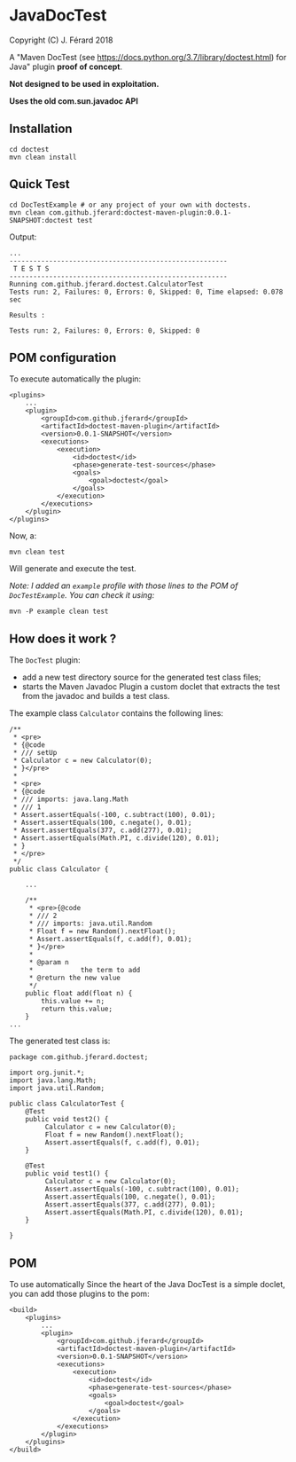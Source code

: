 # JavaDocTest

Copyright (C) J. Férard 2018

A "Maven DocTest (see https://docs.python.org/3.7/library/doctest.html) for Java" plugin **proof of concept**.

**Not designed to be used in exploitation.**

**Uses the old com.sun.javadoc API**

## Installation

    cd doctest
    mvn clean install

## Quick Test

    cd DocTestExample # or any project of your own with doctests.
    mvn clean com.github.jferard:doctest-maven-plugin:0.0.1-SNAPSHOT:doctest test

Output:

    ...
    -------------------------------------------------------
     T E S T S
    -------------------------------------------------------
    Running com.github.jferard.doctest.CalculatorTest
    Tests run: 2, Failures: 0, Errors: 0, Skipped: 0, Time elapsed: 0.078 sec

    Results :

    Tests run: 2, Failures: 0, Errors: 0, Skipped: 0

## POM configuration
To execute automatically the plugin:

    <plugins>
        ...
        <plugin>
            <groupId>com.github.jferard</groupId>
            <artifactId>doctest-maven-plugin</artifactId>
            <version>0.0.1-SNAPSHOT</version>
            <executions>
                <execution>
                    <id>doctest</id>
                    <phase>generate-test-sources</phase>
                    <goals>
                        <goal>doctest</goal>
                    </goals>
                </execution>
            </executions>
        </plugin>
    </plugins>

Now, a:

    mvn clean test

Will generate and execute the test.

*Note: I added an `example` profile with those lines to the POM of `DocTestExample`. You can check it using:*

    mvn -P example clean test

## How does it work ?

The `DocTest` plugin:
* add a new test directory source for the generated test class files;
* starts the Maven Javadoc Plugin a custom doclet that extracts the test from the javadoc and builds a test class.

The example class `Calculator` contains the following lines:

    /**
     * <pre>
     * {@code
     * /// setUp
     * Calculator c = new Calculator(0);
     * }</pre>
     *
     * <pre>
     * {@code
     * /// imports: java.lang.Math
     * /// 1
     * Assert.assertEquals(-100, c.subtract(100), 0.01);
     * Assert.assertEquals(100, c.negate(), 0.01);
     * Assert.assertEquals(377, c.add(277), 0.01);
     * Assert.assertEquals(Math.PI, c.divide(120), 0.01);
     * }
     * </pre>
     */
    public class Calculator {

        ...

        /**
         * <pre>{@code
         * /// 2
         * /// imports: java.util.Random
         * Float f = new Random().nextFloat();
         * Assert.assertEquals(f, c.add(f), 0.01);
         * }</pre>
         *
         * @param n
         *            the term to add
         * @return the new value
         */
        public float add(float n) {
            this.value += n;
            return this.value;
        }
    ...


The generated test class is:

    package com.github.jferard.doctest;

    import org.junit.*;
    import java.lang.Math;
    import java.util.Random;

    public class CalculatorTest {
        @Test
        public void test2() {
             Calculator c = new Calculator(0);
             Float f = new Random().nextFloat();
             Assert.assertEquals(f, c.add(f), 0.01);
        }

        @Test
        public void test1() {
             Calculator c = new Calculator(0);
             Assert.assertEquals(-100, c.subtract(100), 0.01);
             Assert.assertEquals(100, c.negate(), 0.01);
             Assert.assertEquals(377, c.add(277), 0.01);
             Assert.assertEquals(Math.PI, c.divide(120), 0.01);
        }

    }

## POM
To use automatically Since the heart of the Java DocTest is a simple doclet, you can add those plugins to the pom:

    <build>
        <plugins>
            ...
            <plugin>
                <groupId>com.github.jferard</groupId>
                <artifactId>doctest-maven-plugin</artifactId>
                <version>0.0.1-SNAPSHOT</version>
                <executions>
                    <execution>
                        <id>doctest</id>
                        <phase>generate-test-sources</phase>
                        <goals>
                            <goal>doctest</goal>
                        </goals>
                    </execution>
                </executions>
            </plugin>
        </plugins>
    </build>
